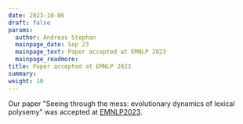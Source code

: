 ```yaml
---
date: 2023-10-06
draft: false
params:
  author: Andreas Stephan
  mainpage_date: Sep 23
  mainpage_text: Paper accepted at EMNLP 2023
  mainpage_readmore: 
title: Paper accepted at EMNLP 2023
summary: 
weight: 10
---
```

Our paper "Seeing through the mess: evolutionary dynamics of lexical polysemy" was accepted at [EMNLP2023](https://2023.emnlp.org/).